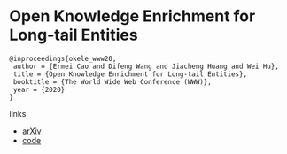 # Open Knowledge Enrichment for Long-tail Entities

```
@inproceedings{okele_www20,
 author = {Ermei Cao and Difeng Wang and Jiacheng Huang and Wei Hu},
 title = {Open Knowledge Enrichment for Long-tail Entities},
 booktitle = {The World Wide Web Conference (WWW)},
 year = {2020}
} 
```

links
- [arXiv](https://arxiv.org/abs/2002.06397)
- [code](https://github.com/nju-websoft/OKELE)
